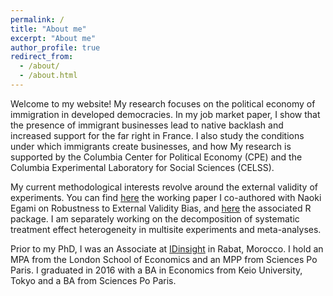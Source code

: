 ```yaml
---
permalink: /
title: "About me"
excerpt: "About me"
author_profile: true
redirect_from: 
  - /about/
  - /about.html
---
```


Welcome to my website! My research focuses on the political economy of immigration in developed democracies.
In my job market paper, I show that the presence of immigrant businesses lead to native backlash and increased support for the far right in France.
I also study the conditions under which immigrants create businesses, and how 
My research is supported by the Columbia Center for Political Economy (CPE) and the Columbia Experimental Laboratory for Social Sciences (CELSS).

My current methodological interests revolve around the external validity of experiments.
You can find <a href="https://naokiegami.com/paper/external_robust.pdf" target="_blank">here</a> the working paper I co-authored with Naoki Egami on Robustness to External Validity Bias, and <a href="https://github.com/naoki-egami/exr" target="_blank">here</a> the associated R package. I am separately working on the decomposition of systematic treatment effect heterogeneity in multisite experiments and meta-analyses.

Prior to my PhD, I was an Associate at <a href="https://www.idinsight.org/" target="_blank">IDinsight</a> in Rabat, Morocco.
I hold an MPA from the London School of Economics and an MPP from Sciences Po Paris.
I graduated in 2016 with a BA in Economics from Keio University, Tokyo and a BA from Sciences Po Paris.

